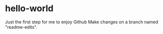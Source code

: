# hello-world
Just the first step for me to enjoy Github
Make changes on a branch named "readme-edits".
